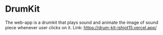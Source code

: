 # DrumKit
The web-app is a drumkit that plays sound and animate the image of sound piece whenever user clicks on it.
Link: https://drum-kit-ishjot15.vercel.app/
